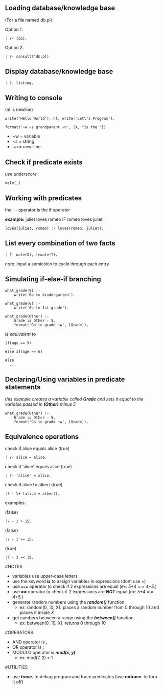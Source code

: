 ## Loading database/knowledge base
 (For a file named db.pl)
 
 Option 1:
 ```
 | ?- [db].
 ```

 Option 2:
 ```
 | ?- consult('db.pl)
 ```

## Display database/knowledge base

 ```
 | ?- listing.
 ```

## Writing to console

(nl is newline)

```
write('Hello World'), nl, write('Let\'s Program').
```

```
format('~w ~s grandparent ~n', [X, "is the "]).
```

  * ~w = variable
  * ~s = string
  * ~n = new-line

## Check if predicate exists
  *use underscore*
```
male(_)
```

## Working with predicates

the `:-` operator is the if operator

**example:**
juliet loves romeo IF romeo loves juliet
```
loves(juliet, romeo) :- loves(romeo, juliet).
```


## List every combination of two facts

```
| ?- male(X), female(Y).
```

*note:* input a semicolon to cycle through each entry

## Simulating if-else-if branching

```
what_grade(5) :- 
    write('Go to kindergarten').

what_grade(6) :-
    write('Go to 1st grade').

what_grade(Other) :-
    Grade is Other - 5,
    format('Go to grade ~w', [Grade]).
```

*is equivalent to*

```
if(age == 5)
  ...
else if(age == 6)
  ...
else
  ...
```

## Declaring/Using variables in predicate statements


*this example creates a variable called **Grade** and sets it equal to the variable passed in **(Other)** minus 5*
```
what_grade(Other) :-
    Grade is Other - 5,
    format('Go to grade ~w', [Grade]).
```


## Equivalence operations

check if alice equals alice (true)
```
| ?- alice = alice.
```


check if 'alice' equals alice (true)
```
| ?- 'alice' = alice.
```

check if alice != albert (true)
```
|? - \+ (alice = albert).
```

examples:

(false)
```
|? - 3 > 15.
```

(false)
```
|? - 3 >= 15.
```

(true)
```
|? - 3 =< 15.
```

#NOTES

* variables use upper-case letters
* use the keyword ***is*** to assign variables in expressions (dont use =)
* use ***=:=*** operator to check if 2 expressions are equal (ex: *5+4 =:= 4+5.*)
* use ***=\=*** operator to check if 2 expressions are ***NOT*** equal (ex: *5+4 =\\= 4+5.*)
* generate random numbers using the ***random()*** function.
  * ex: random(0, 10, X). places a random number from 0 through 10 and places it inside *X*
* get numbers between a range using the ***between()*** function.
  * ex: between(0, 10, X). returns 0 through 10
  
#OPERATORS
* AND operator is ***,***
* OR operator is ***;***
* MODULO operator is ***mod(x, y)*** 
  * ex: mod(7, 2) = 1

#UTILITIES
* use ***trace.*** to debug program and trace predicates (use **notrace.** to turn it off)